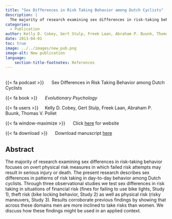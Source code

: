 ```yaml
---
title: "Sex Differences in Risk Taking Behavior among Dutch Cyclists"
description: |
  The majority of research examining sex differences in risk-taking behavior focuses on overt physical risk measures in which failed risk attempts may result in serious injury or death. The present research describes sex differences in patterns of risk taking in day-to-day behavior among Dutch cyclists. Through three observational studies we test sex differences in risk taking in situations of financial risk (fines for failing to use bike lights, Study 1), theft risk (bike locking behavior, Study 2) as well as physical risk (risky maneuvers, Study 3). Results corroborate previous findings by showing that across these domains men are more inclined to take risks than women. We discuss how these findings might be used in an applied context. 
categories:
  - Publication
author: Kelly D. Cobey, Gert Stulp, Freek Laan, Abraham P. Buunk, Thomas V. Pollet
date: 2013-04-01
toc: true
image: ../../images/new_pub.png
image-alt: New publication
language: 
    section-title-footnotes: References
---
```



<br>
{{< fa podcast >}} &nbsp;&nbsp;&nbsp;&nbsp; Sex Differences in Risk Taking Behavior among Dutch Cyclists

{{< fa book >}} &nbsp;&nbsp;&nbsp;&nbsp; *Evolutionary Psychology*

{{< fa users >}} &nbsp;&nbsp;&nbsp; Kelly D. Cobey, Gert Stulp, Freek Laan, Abraham P. Buunk, Thomas V. Pollet

{{< fa window-maximize >}} &nbsp;&nbsp;&nbsp;&nbsp; Click [here](http://journals.sagepub.com/doi/full/10.1177/147470491301100206) for website

{{< fa download >}} &nbsp;&nbsp;&nbsp;&nbsp; Download manuscript [here](http://journals.sagepub.com/doi/full/10.1177/147470491301100206)

## Abstract

The majority of research examining sex differences in risk-taking behavior focuses on overt physical risk measures in which failed risk attempts may result in serious injury or death. The present research describes sex differences in patterns of risk taking in day-to-day behavior among Dutch cyclists. Through three observational studies we test sex differences in risk taking in situations of financial risk (fines for failing to use bike lights, Study 1), theft risk (bike locking behavior, Study 2) as well as physical risk (risky maneuvers, Study 3). Results corroborate previous findings by showing that across these domains men are more inclined to take risks than women. We discuss how these findings might be used in an applied context.
